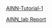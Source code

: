 [AINN-Tutorial-1](https://docs.google.com/document/d/116F9WuYE9BTs74Fcok3HXRJm1SboNhmapItQzCCJ_RE/edit?usp=sharing)

[AINN_lab Report](https://docs.google.com/document/d/1MKhN4OMw3dLCH-cRiaTgK7B65Uyu-QmjTgkpNKlVdXw/edit#heading=h.e9l0jfet011m)
